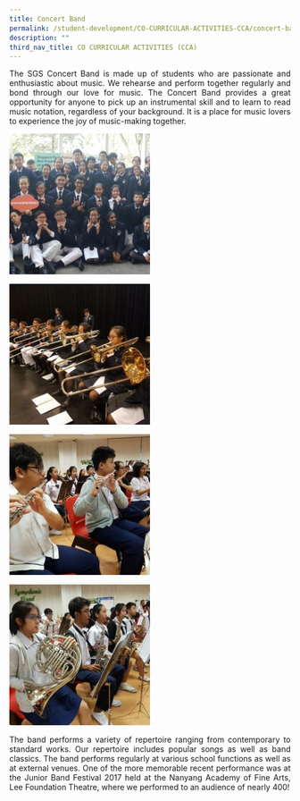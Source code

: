 ```yaml
---
title: Concert Band
permalink: /student-development/CO-CURRICULAR-ACTIVITIES-CCA/concert-band/
description: ""
third_nav_title: CO CURRICULAR ACTIVITIES (CCA)
---
```

<p style="text-align: justify;"> The SGS Concert Band is made up of students who are passionate and enthusiastic about music. We rehearse and perform together regularly and bond through our love for music. The Concert Band provides a great opportunity for anyone to pick up an instrumental skill and to learn to read music notation, regardless of your background. It is a place for music lovers to experience the joy of music-making together. </p>

<a href="/images/CCA%20Concert%20Band/band-5-250x250.jpg" target = "_blank"> <img src="/images/CCA%20Concert%20Band/band-5-250x250.jpg" 
     style="width:50%"></a>

<a href="/images/CCA%20Concert%20Band/band-4-250x250.jpg" target = "_blank"> <img src="/images/CCA%20Concert%20Band/band-4-250x250.jpg" 
     style="width:50%"></a>
		 
<a href="/images/CCA%20Concert%20Band/band-2-250x250.jpg" target = "_blank"> <img src="/images/CCA%20Concert%20Band/band-2-250x250.jpg" 
     style="width:50%"></a>

<a href="/images/CCA%20Concert%20Band/band-1-250x250.jpg" target = "_blank"> <img src="/images/CCA%20Concert%20Band/band-1-250x250.jpg" 
     style="width:50%"></a>


<p style="text-align: justify;"> The band performs a variety of repertoire ranging from contemporary to standard works. Our repertoire includes popular songs as well as band classics. The band performs regularly at various school functions as well as at external venues. One of the more memorable recent performance was at the Junior Band Festival 2017 held at the Nanyang Academy of Fine Arts, Lee Foundation Theatre, where we performed to an audience of nearly 400! </p>